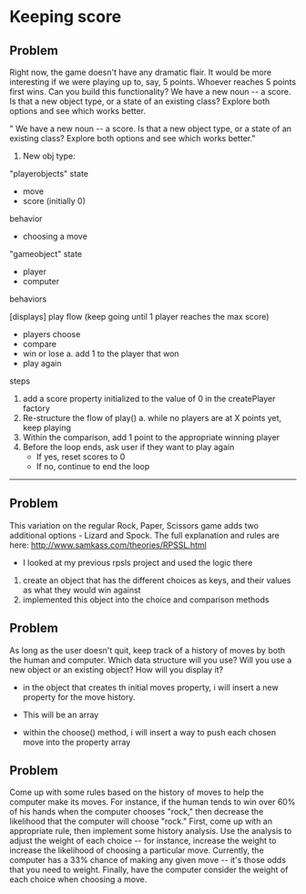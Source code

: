 # Keeping score

## Problem

Right now, the game doesn't have any dramatic flair. It would be more interesting if we were playing up to, say, 5 points. Whoever reaches 5 points first wins. Can you build this functionality? We have a new noun -- a score. Is that a new object type, or a state of an existing class? Explore both options and see which works better.

" We have a new noun -- a score. Is that a new object type, or a state of an existing class? Explore both options and see which works better."

1. New obj type:

"playerobjects"
state
- move
- score (initially 0)

behavior
- choosing a move

"gameobject"
state
- player
- computer

behaviors

[displays]
play flow (keep going until 1 player reaches the max score)
- players choose
- compare
- win or lose
    a. add 1 to the player that won
- play again

steps
1. add a score property initialized to the value of 0 in the createPlayer factory
2. Re-structure the flow of play()
    a. while no players are at X points yet, keep playing
3. Within the comparison, add 1 point to the appropriate winning player
4. Before the loop ends, ask user if they want to play again
    - If yes, reset scores to 0
    - If no, continue to end the loop

----------------------------

## Problem

This variation on the regular Rock, Paper, Scissors game adds two additional options - Lizard and Spock. The full explanation and rules are here: http://www.samkass.com/theories/RPSSL.html

- I looked at my previous rpsls project and used the logic there
1. create an object that has the different choices as keys, and their values as what they would win against
2. implemented this object into the choice and comparison methods

## Problem

As long as the user doesn't quit, keep track of a history of moves by both the human and computer. Which data structure will you use? Will you use a new object or an existing object? How will you display it?

- in the object that creates th initial moves property, i will insert a new property for the move history.
- This will be an array

- within the choose() method, i will insert a way to push each chosen move into the property array

## Problem

Come up with some rules based on the history of moves to help the computer make its moves. For instance, if the human tends to win over 60% of his hands when the computer chooses "rock," then decrease the likelihood that the computer will choose "rock." First, come up with an appropriate rule, then implement some history analysis. Use the analysis to adjust the weight of each choice -- for instance, increase the weight to increase the likelihood of choosing a particular move. Currently, the computer has a 33% chance of making any given move -- it's those odds that you need to weight. Finally, have the computer consider the weight of each choice when choosing a move.